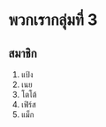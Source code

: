 <h1>พวกเรากลุ่มที่ 3</h1>
<h2>สมาชิก</h2>
<ol>
  <li>แป้ง</li>
  <li>เนย</li>
  <li>โตโต้</li>
  <li>เฟิร์ส</li>
  <li>แม็ก</li>
</ol>
